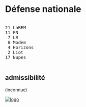 Défense nationale
=================


<pre class="composition">

21 LaREM
11 FN
 7 LR
 6 Modem
 4 Horizons
 2 Liot
17 Nupes

</pre>


admissibilité
-------------

(inconnue)


[![logo][logo]][officiel]



[logo]: https://www.assemblee-nationale.fr/var/ezflow_site/storage/images/4/5/8/8/4588854-1-fre-FR/PICTO_AFF_DEFENSE_300x300.png
[officiel]: https://www.assemblee-nationale.fr/dyn/16/organes/commissions-permanentes/defense/composition
